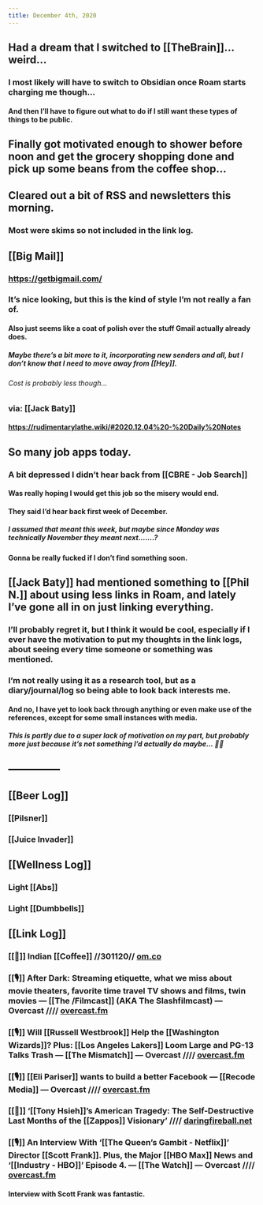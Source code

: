```yaml
---
title: December 4th, 2020
---
```


## Had a dream that I switched to [[TheBrain]]... weird...
### I most likely will have to switch to Obsidian once Roam starts charging me though... 
#### And then I’ll have to figure out what to do if I still want these types of things to be public. 

## Finally got motivated enough to shower before noon and get the grocery shopping done and pick up some beans from the coffee shop...

## Cleared out a bit of RSS and newsletters this morning. 
### Most were skims so not included in the link log. 

## [[Big Mail]]
### https://getbigmail.com/

### It’s nice looking, but this is the kind of style I’m not really a fan of.
#### Also just seems like a coat of polish over the stuff Gmail actually already does.
##### Maybe there’s a bit more to it, incorporating new senders and all, but I don’t know that I need to move away from [[Hey]].
###### Cost is probably less though...

### via: [[Jack Baty]]
#### https://rudimentarylathe.wiki/#2020.12.04%20-%20Daily%20Notes

## So many job apps today.
### A bit depressed I didn’t hear back from [[CBRE - Job Search]]
#### Was really hoping I would get this job so the misery would end.

#### They said I’d hear back first week of December. 
##### I assumed that meant this week, but maybe since Monday was technically November they meant next.......?

#### Gonna be really fucked if I don’t find something soon.

## [[Jack Baty]] had mentioned something to [[Phil N.]] about using less links in Roam, and lately I’ve gone all in on just linking everything.
### I’ll probably regret it, but I think it would be cool, especially if I ever have the motivation to put my thoughts in the link logs, about seeing every time someone or something was mentioned. 

### I’m not really using it as a research tool, but as a diary/journal/log so being able to look back interests me.
#### And no, I have yet to look back through anything or even make use of the references, except for some small instances with media.
##### This is partly due to a super lack of motivation on my part, but probably more just because it’s not something I’d actually do maybe... 🤷‍♂️

## —————

## [[Beer Log]]
### [[Pilsner]]

### [[Juice Invader]]

## [[Wellness Log]]
### Light [[Abs]]

### Light [[Dumbbells]]

## [[Link Log]]
### [[📰]] Indian [[Coffee]] //301120// [om.co](https://om.co/2020/11/30/indian-coffee/)

### [[🎙]] After Dark: Streaming etiquette, what we miss about movie theaters, favorite time travel TV shows and films, twin movies — [[The /Filmcast]] (AKA The Slashfilmcast) — Overcast //// [overcast.fm](https://overcast.fm/+PsCx50IZQ)

### [[🎙]] Will [[Russell Westbrook]] Help the [[Washington Wizards]]? Plus: [[Los Angeles Lakers]] Loom Large and PG-13 Talks Trash — [[The Mismatch]] — Overcast //// [overcast.fm](https://overcast.fm/+LD0oxaSR4)

### [[🎙]] [[Eli Pariser]] wants to build a better Facebook — [[Recode Media]] — Overcast //// [overcast.fm](https://overcast.fm/+QL2cpfZ3k)

### [[📰]] ‘[[Tony Hsieh]]’s American Tragedy: The Self-Destructive Last Months of the [[Zappos]] Visionary’ //// [daringfireball.net](https://daringfireball.net/linked/2020/12/04/hsiehs-last-months)

### [[🎙]] An Interview With ‘[[The Queen’s Gambit - Netflix]]’ Director [[Scott Frank]]. Plus, the Major [[HBO Max]] News and ‘[[Industry - HBO]]’ Episode 4. — [[The Watch]] — Overcast //// [overcast.fm](https://overcast.fm/+Pb7E1fnQQ)
#### Interview with Scott Frank was fantastic. 
